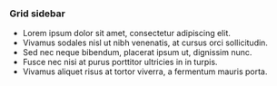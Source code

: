 ### Grid sidebar

* Lorem ipsum dolor sit amet, consectetur adipiscing elit.
* Vivamus sodales nisl ut nibh venenatis, at cursus orci sollicitudin.
* Sed nec neque bibendum, placerat ipsum ut, dignissim nunc.
* Fusce nec nisi at purus porttitor ultricies in in turpis.
* Vivamus aliquet risus at tortor viverra, a fermentum mauris porta.
